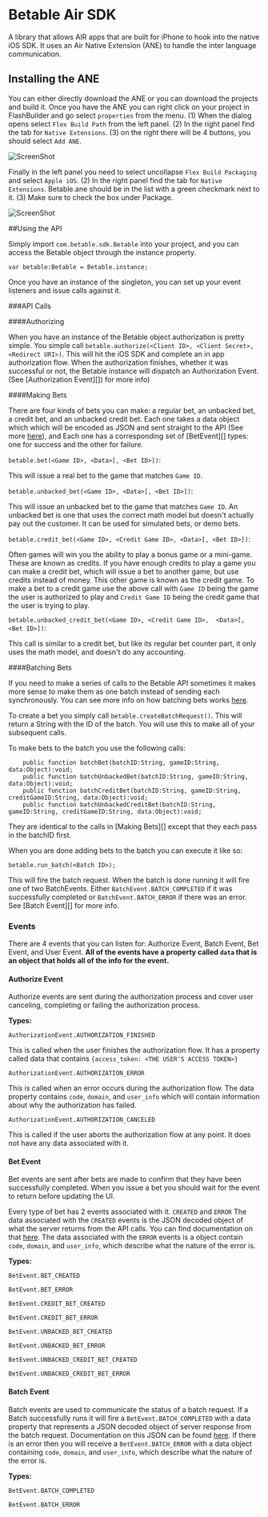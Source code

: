 # Betable Air SDK
A library that allows AIR apps that are built for iPhone to hook into the native iOS SDK. It uses an Air Native Extension (ANE) to handle the inter language communication.

## Installing the ANE
You can either directly download the ANE or you can download the projects and build it. Once you have the ANE you can right click on your project in FlashBuilder and go select `properties` from the menu. (1) When the dialog opens select `Flex Build Path` from the left panel. (2) In the right panel find the tab for `Native Extensions`. (3) on the right there will be 4 buttons, you should select `Add ANE`.

![ScreenShot](https://raw.github.com/betable/betable-ios-air-sdk/master/Images/buildpath.png)

Finally in the left panel you need to select uncollapse `Flex Build Packaging` and select `Apple iOS`.  (2) In the right panel find the tab for `Native Extensions`. Betable.ane should be in the list with a green checkmark next to it. (3) Make sure to check the box under Package.

![ScreenShot](https://raw.github.com/betable/betable-ios-air-sdk/master/Images/packaging.png)

##Using the API

Simply import `com.betable.sdk.Betable` into your project, and you can access the Betable object through the instance property.

    var betable:Betable = Betable.instance;

Once you have an instance of the singleton, you can set up your event listeners and issue calls against it.

###API Calls

####Authorizing

When you have an instance of the Betable object authorization is pretty simple.  You simple call `betable.authorize(<Client ID>, <Client Secret>, <Redirect URI>)`.  This will hit the iOS SDK and complete an in app authorization flow. When the authorization finishes, whether it was successful or not, the Betable instance will dispatch an Authorization Event. (See [Authorization Event][]) for more info)

####Making Bets

There are four kinds of bets you can make: a regular bet, an unbacked bet, a credit bet, and an unbacked credit bet.  Each one takes a data object which which will be encoded as JSON and sent straight to the API (See more [here](https://developers.betable.com/docs/#post-gamesgameidbet)), and Each one has a corresponding set of [BetEvent][] types: one for success and the other for failure.

`betable.bet(<Game ID>, <Data>[, <Bet ID>])`:

This will issue a real bet to the game that matches `Game ID`.

`betable.unbacked_bet(<Game ID>, <Data>[, <Bet ID>])`:

This will issue an unbacked bet to the game that matches `Game ID`. An unbacked bet is one that uses the correct math model but doesn't actually pay out the customer.  It can be used for simulated bets, or demo bets.

`betable.credit_bet(<Game ID>, <Credit Game ID>, <Data>[, <Bet ID>])`:

Often games will win you the ability to play a bonus game or a mini-game.  These are known as credits. If you have enough credits to play a game you can make a credit bet, which will issue a bet to another game, but use credits instead of money. This other game is known as the credit game.  To make a bet to a credit game use the above call with `Game ID` being the game the user is authorized to play and `Credit Game ID` being the credit game that the user is trying to play.

`betable.unbacked_credit_bet(<Game ID>, <Credit Game ID>,  <Data>[, <Bet ID>])`:

This call is similar to a credit bet, but like its regular bet counter part, it only uses the math model, and doesn't do any accounting.

####Batching Bets

If you need to make a series of calls to the Betable API sometimes it makes more sense to make them as one batch instead of sending each synchronously.  You can see more info on how batching bets works [here](https://developers.betable.com/docs/#batch-requests).

To create a bet you simply call `betable.createBatchRequest()`. This will return a String with the ID of the batch. You will use this to make all of your subsequent calls.

To make bets to the batch you use the following calls:

		public function batchBet(batchID:String, gameID:String, data:Object):void;
		public function batchUnbackedBet(batchID:String, gameID:String, data:Object):void;
		public function batchCreditBet(batchID:String, gameID:String, creditGameID:String, data:Object):void;
		public function batchUnbackedCreditBet(batchID:String, gameID:String, creditGameID:String, data:Object):void;

They are identical to the calls in [Making Bets][] except that they each pass in the batchID first.

When you are done adding bets to the batch you can execute it like so:

	betable.run_batch(<Batch ID>);

This will fire the batch request. When the batch is done running it will fire one of two BatchEvents.  Either `BatchEvent.BATCH_COMPLETED` if it was successfully completed or `BatchEvent.BATCH_ERROR` if there was an error.  See [Batch Event][] for more info.

### Events

There are 4 events that you can listen for: Authorize Event, Batch Event, Bet Event, and User Event. **All of the events have a property called `data` that is an object that holds all of the info for the event.**

#### Authorize Event

Authorize events are sent during the authorization process and cover user canceling, completing or failing the authorization process.

**Types:**

`AuthorizationEvent.AUTHORIZATION_FINISHED`

This is called when the user finishes the authorization flow. It has a property called data that contains `{access_token: <THE USER'S ACCESS TOKEN>}`

`AuthorizationEvent.AUTHORIZATION_ERROR`

This is called when an error occurs during the authorization flow. The data property contains `code`, `domain`, and `user_info` which will contain information about why the authorization has failed.

`AuthorizationEvent.AUTHORIZATION_CANCELED`

This is called if the user aborts the authorization flow at any point. It does not have any data associated with it.

#### Bet Event

Bet events are sent after bets are made to confirm that they have been successfully completed. When you issue a bet you should wait for the event to return before updating the UI.

Every type of bet has 2 events associated with it. `CREATED` and `ERROR` The data associated with the `CREATED` events is the JSON decoded object of what the server returns from the API calls.  You can find documentation on that [here](https://developers.betable.com/docs/#post-gamesgameidbet). The data associated with the `ERROR` events is a object contain `code`, `domain`, and `user_info`, which describe what the nature of the error is.

**Types:**

`BetEvent.BET_CREATED`

`BetEvent.BET_ERROR`

`BetEvent.CREDIT_BET_CREATED`

`BetEvent.CREDIT_BET_ERROR`

`BetEvent.UNBACKED_BET_CREATED`

`BetEvent.UNBACKED_BET_ERROR`

`BetEvent.UNBACKED_CREDIT_BET_CREATED`

`BetEvent.UNBACKED_CREDIT_BET_ERROR`

#### Batch Event

Batch events are used to communicate the status of a batch request. If a Batch successfully runs it will fire a `BetEvent.BATCH_COMPLETED` with a data property that represents a JSON decoded object of server response from the batch request.  Documentation on this JSON can be found [here](https://developers.betable.com/docs/#batch-requests).  If there is an error then you will receive a `BetEvent.BATCH_ERROR` with a data object containing `code`, `domain`, and `user_info`, which describe what the nature of the error is.

**Types:**

`BetEvent.BATCH_COMPLETED`

`BetEvent.BATCH_ERROR`
